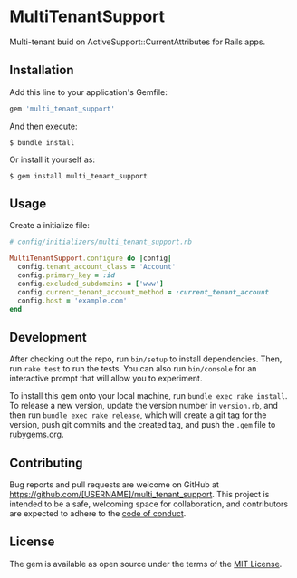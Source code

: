 # MultiTenantSupport

Multi-tenant buid on ActiveSupport::CurrentAttributes for Rails apps.
## Installation

Add this line to your application's Gemfile:

```ruby
gem 'multi_tenant_support'
```

And then execute:

    $ bundle install

Or install it yourself as:

    $ gem install multi_tenant_support

## Usage

Create a initialize file:

```ruby
# config/initializers/multi_tenant_support.rb

MultiTenantSupport.configure do |config|
  config.tenant_account_class = 'Account'
  config.primary_key = :id
  config.excluded_subdomains = ['www']
  config.current_tenant_account_method = :current_tenant_account
  config.host = 'example.com'
end
```

## Development

After checking out the repo, run `bin/setup` to install dependencies. Then, run `rake test` to run the tests. You can also run `bin/console` for an interactive prompt that will allow you to experiment.

To install this gem onto your local machine, run `bundle exec rake install`. To release a new version, update the version number in `version.rb`, and then run `bundle exec rake release`, which will create a git tag for the version, push git commits and the created tag, and push the `.gem` file to [rubygems.org](https://rubygems.org).

## Contributing

Bug reports and pull requests are welcome on GitHub at https://github.com/[USERNAME]/multi_tenant_support. This project is intended to be a safe, welcoming space for collaboration, and contributors are expected to adhere to the [code of conduct](https://github.com/[USERNAME]/multi_tenant_support/blob/main/CODE_OF_CONDUCT.md).

## License

The gem is available as open source under the terms of the [MIT License](https://opensource.org/licenses/MIT).
